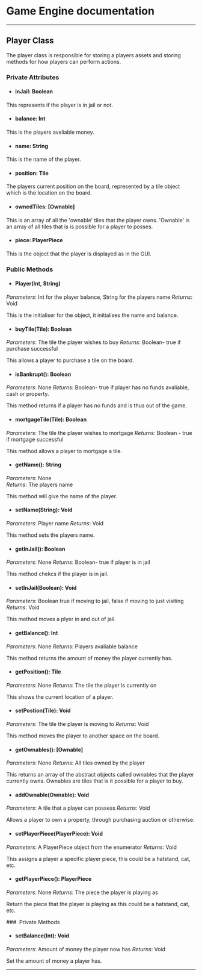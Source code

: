 # Game Engine documentation
---
## Player Class

The player class is responsible for storing a players assets and storing methods for how players can perform actions. 

### Private Attributes

- #### inJail: Boolean
This represents if the player is in jail or not.

- #### balance: Int 
This is the players avaliable money.

- #### name: String
This is the name of the player.

- #### position: Tile 
The players current position on the board, represented by a tile object which is the location on the board.

- #### ownedTiles: [Ownable]
This is an array of all the 'ownable' tiles that the player owns. 'Ownable' is an array of all tiles that is is possible for a player to posses. 

- #### piece: PlayerPiece
This is the object that the player is displayed as in the GUI. 

### Public Methods 

- #### Player(Int, String)
*Parameters*: Int for the player balance, String for the players name
*Returns*: Void

This is the initialiser for the object, it initialises the name and balance.

- #### buyTile(Tile): Boolean
*Parameters*: The tile the player wishes to buy
*Returns*: Boolean- true if purchase successful 

This allows a player to purchase a tile on the board.

- #### isBankrupt(): Boolean
*Parameters*: None
*Returns*: Boolean- true if player has no funds avaliable, cash or property.

This method returns if a player has no funds and is thus out of the game.

- #### mortgageTile(Tile): Boolean
*Parameters*: The tile the player wishes to mortgage
*Returns*: Boolean - true if mortgage successful 

This method allows a player to mortgage a tile.

- #### getName(): String
*Parameters*: None  
*Returns*: The players name

This method will give the name of the player. 

- #### setName(String): Void
*Parameters*: Player name
*Returns*: Void

This method sets the players name.

- #### getInJail(): Boolean
*Parameters*:  None
*Returns*: Boolean- true if player is in jail

This method chekcs if the player is in jail.

- #### setInJail(Boolean): Void
*Parameters*:  Boolean true if moving to jail, false if moving to just visiting
*Returns*: Void

This method moves a plyer in and out of jail.

- #### getBalance(): Int
*Parameters*:  None
*Returns*: Players avaliable balance

This method returns the amount of money the player currently has.

- #### getPosition(): Tile
*Parameters*:  None
*Returns*: The tile the player is currently on

This shows the current location of a player.

- #### setPostion(Tile): Void
*Parameters*:  The tile the player is moving to
*Returns*: Void

This method moves the player to another space on the board.

- #### getOwnables(): [Ownable]
*Parameters*:  None
*Returns*: All tiles owned by the player

This returns an array of the abstract objects called ownables that the player currently owns. Ownables are tiles that is it possible for a player to buy. 

- #### addOwnable(Ownable): Void
*Parameters*:  A tile that a player can possess
*Returns*: Void

Allows a player to own a property, through purchasing auction or otherwise. 

- #### setPlayerPiece(PlayerPiece): Void
*Parameters*:  A PlayerPiece object from the enumerator
*Returns*: Void

This assigns a player a specific player piece, this could be a hatstand, cat, etc. 

- #### getPlayerPiece(): PlayerPiece
*Parameters*:  None
*Returns*: The piece the player is playing as

Return the piece that the player is playing as this could be a hatstand, cat, etc.

###  Private Methods 
- #### setBalance(Int): Void
*Parameters*:  Amount of money the player now has
*Returns*: Void

Set the amount of money a player has.

---